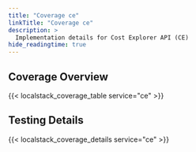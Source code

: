 ```yaml
---
title: "Coverage ce"
linkTitle: "Coverage ce"
description: >
  Implementation details for Cost Explorer API (CE)
hide_readingtime: true
---
```


## Coverage Overview
{{< localstack_coverage_table service="ce" >}}

## Testing Details
{{< localstack_coverage_details service="ce" >}}
